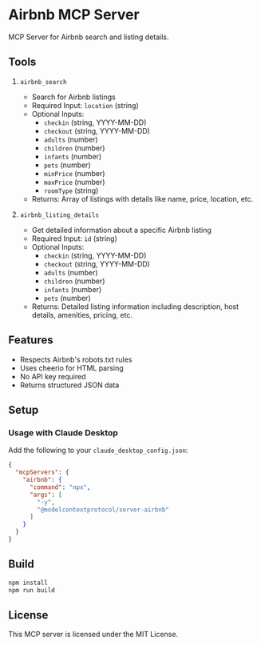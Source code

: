 # Airbnb MCP Server

MCP Server for Airbnb search and listing details.

## Tools

1. `airbnb_search`
   - Search for Airbnb listings
   - Required Input: `location` (string)
   - Optional Inputs:
     - `checkin` (string, YYYY-MM-DD)
     - `checkout` (string, YYYY-MM-DD)
     - `adults` (number)
     - `children` (number)
     - `infants` (number)
     - `pets` (number)
     - `minPrice` (number)
     - `maxPrice` (number)
     - `roomType` (string)
   - Returns: Array of listings with details like name, price, location, etc.

2. `airbnb_listing_details`
   - Get detailed information about a specific Airbnb listing
   - Required Input: `id` (string)
   - Optional Inputs:
     - `checkin` (string, YYYY-MM-DD)
     - `checkout` (string, YYYY-MM-DD)
     - `adults` (number)
     - `children` (number)
     - `infants` (number)
     - `pets` (number)
   - Returns: Detailed listing information including description, host details, amenities, pricing, etc.

## Features

- Respects Airbnb's robots.txt rules
- Uses cheerio for HTML parsing
- No API key required
- Returns structured JSON data

## Setup

### Usage with Claude Desktop

Add the following to your `claude_desktop_config.json`:

```json
{
  "mcpServers": {
    "airbnb": {
      "command": "npx",
      "args": [
        "-y",
        "@modelcontextprotocol/server-airbnb"
      ]
    }
  }
}
```

## Build

```bash
npm install
npm run build
```

## License

This MCP server is licensed under the MIT License.
